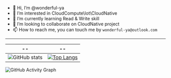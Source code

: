 - 👋 Hi, I’m @wonderful-ya
- 👀 I’m interested in CloudCompute\Iot\CloudNative
- 🌱 I’m currently learning Read & Write skill
- 💞️ I’m looking to collaborate on CloudNative project
- 📫 How to reach me, you can touch me by `wonderful-ya@outlook.com`


---
|  --   | --  |
|  ----  | ----  |
| ![GitHub stats](https://github-readme-stats.vercel.app/api?username=wonderful-ya&show_icons=true&count_private=true)  | [![Top Langs](https://github-readme-stats.vercel.app/api/top-langs/?username=wonderful-ya)](https://github.com/anuraghazra/github-readme-stats) |


![GitHub Activity Graph](https://activity-graph.herokuapp.com/graph?username=wonderful-ya)  
